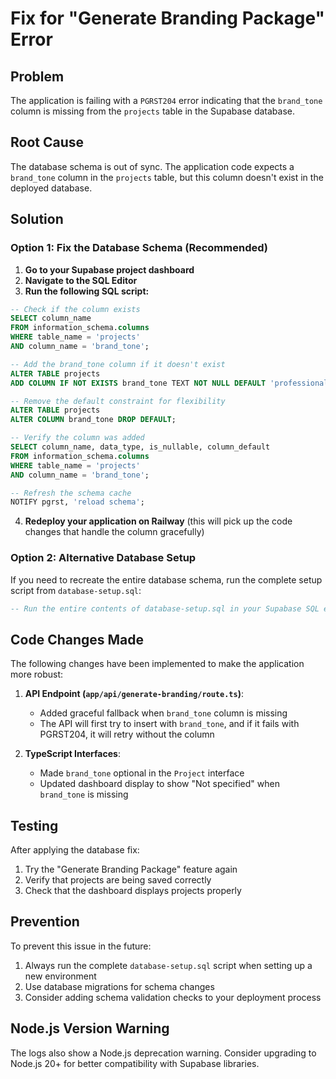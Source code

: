 # Fix for "Generate Branding Package" Error

## Problem
The application is failing with a `PGRST204` error indicating that the `brand_tone` column is missing from the `projects` table in the Supabase database.

## Root Cause
The database schema is out of sync. The application code expects a `brand_tone` column in the `projects` table, but this column doesn't exist in the deployed database.

## Solution

### Option 1: Fix the Database Schema (Recommended)

1. **Go to your Supabase project dashboard**
2. **Navigate to the SQL Editor**
3. **Run the following SQL script:**

```sql
-- Check if the column exists
SELECT column_name 
FROM information_schema.columns 
WHERE table_name = 'projects' 
AND column_name = 'brand_tone';

-- Add the brand_tone column if it doesn't exist
ALTER TABLE projects 
ADD COLUMN IF NOT EXISTS brand_tone TEXT NOT NULL DEFAULT 'professional';

-- Remove the default constraint for flexibility
ALTER TABLE projects 
ALTER COLUMN brand_tone DROP DEFAULT;

-- Verify the column was added
SELECT column_name, data_type, is_nullable, column_default
FROM information_schema.columns 
WHERE table_name = 'projects' 
AND column_name = 'brand_tone';

-- Refresh the schema cache
NOTIFY pgrst, 'reload schema';
```

4. **Redeploy your application on Railway** (this will pick up the code changes that handle the column gracefully)

### Option 2: Alternative Database Setup

If you need to recreate the entire database schema, run the complete setup script from `database-setup.sql`:

```sql
-- Run the entire contents of database-setup.sql in your Supabase SQL editor
```

## Code Changes Made

The following changes have been implemented to make the application more robust:

1. **API Endpoint (`app/api/generate-branding/route.ts`)**:
   - Added graceful fallback when `brand_tone` column is missing
   - The API will first try to insert with `brand_tone`, and if it fails with PGRST204, it will retry without the column

2. **TypeScript Interfaces**:
   - Made `brand_tone` optional in the `Project` interface
   - Updated dashboard display to show "Not specified" when `brand_tone` is missing

## Testing

After applying the database fix:

1. Try the "Generate Branding Package" feature again
2. Verify that projects are being saved correctly
3. Check that the dashboard displays projects properly

## Prevention

To prevent this issue in the future:

1. Always run the complete `database-setup.sql` script when setting up a new environment
2. Use database migrations for schema changes
3. Consider adding schema validation checks to your deployment process

## Node.js Version Warning

The logs also show a Node.js deprecation warning. Consider upgrading to Node.js 20+ for better compatibility with Supabase libraries.